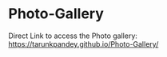 # Photo-Gallery
Direct Link to access the Photo gallery: https://tarunkpandey.github.io/Photo-Gallery/
